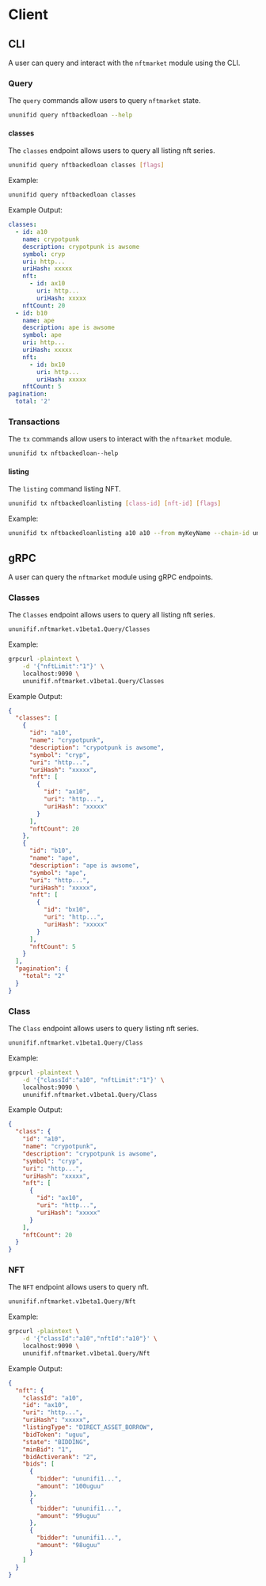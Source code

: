 <!--
order: 6
-->

# Client

## CLI

A user can query and interact with the `nftmarket` module using the CLI.

### Query

The `query` commands allow users to query `nftmarket` state.

```sh
ununifid query nftbackedloan --help
```

<!-- todo: write section -->

#### classes

The `classes` endpoint allows users to query all listing nft series.

```sh
ununifid query nftbackedloan classes [flags]
```

Example:

```sh
ununifid query nftbackedloan classes
```

Example Output:

```yml
classes:
  - id: a10
    name: crypotpunk
    description: crypotpunk is awsome
    symbol: cryp
    uri: http...
    uriHash: xxxxx
    nft:
      - id: ax10
        uri: http...
        uriHash: xxxxx
    nftCount: 20
  - id: b10
    name: ape
    description: ape is awsome
    symbol: ape
    uri: http...
    uriHash: xxxxx
    nft:
      - id: bx10
        uri: http...
        uriHash: xxxxx
    nftCount: 5
pagination:
  total: '2'
```

### Transactions

The `tx` commands allow users to interact with the `nftmarket` module.

```sh
ununifid tx nftbackedloan--help
```

#### listing

The `listing` command listing NFT.

```sh
ununifid tx nftbackedloanlisting [class-id] [nft-id] [flags]
```

Example:

```sh
ununifid tx nftbackedloanlisting a10 a10 --from myKeyName --chain-id ununifi-x
```

<!-- todo: write section -->

## gRPC

A user can query the `nftmarket` module using gRPC endpoints.

### Classes

The `Classes` endpoint allows users to query all listing nft series.

```sh
ununifif.nftmarket.v1beta1.Query/Classes
```

Example:

```sh
grpcurl -plaintext \
    -d '{"nftLimit":"1"}' \
    localhost:9090 \
    ununifif.nftmarket.v1beta1.Query/Classes
```

Example Output:

```json
{
  "classes": [
    {
      "id": "a10",
      "name": "crypotpunk",
      "description": "crypotpunk is awsome",
      "symbol": "cryp",
      "uri": "http...",
      "uriHash": "xxxxx",
      "nft": [
        {
          "id": "ax10",
          "uri": "http...",
          "uriHash": "xxxxx"
        }
      ],
      "nftCount": 20
    },
    {
      "id": "b10",
      "name": "ape",
      "description": "ape is awsome",
      "symbol": "ape",
      "uri": "http...",
      "uriHash": "xxxxx",
      "nft": [
        {
          "id": "bx10",
          "uri": "http...",
          "uriHash": "xxxxx"
        }
      ],
      "nftCount": 5
    }
  ],
  "pagination": {
    "total": "2"
  }
}
```

### Class

The `Class` endpoint allows users to query listing nft series.

```sh
ununifif.nftmarket.v1beta1.Query/Class
```

Example:

```sh
grpcurl -plaintext \
    -d '{"classId":"a10", "nftLimit":"1"}' \
    localhost:9090 \
    ununifif.nftmarket.v1beta1.Query/Class
```

Example Output:

```json
{
  "class": {
    "id": "a10",
    "name": "crypotpunk",
    "description": "crypotpunk is awsome",
    "symbol": "cryp",
    "uri": "http...",
    "uriHash": "xxxxx",
    "nft": [
      {
        "id": "ax10",
        "uri": "http...",
        "uriHash": "xxxxx"
      }
    ],
    "nftCount": 20
  }
}
```

### NFT

The `NFT` endpoint allows users to query nft.

```sh
ununifif.nftmarket.v1beta1.Query/Nft
```

Example:

```sh
grpcurl -plaintext \
    -d '{"classId":"a10","nftId":"a10"}' \
    localhost:9090 \
    ununifif.nftmarket.v1beta1.Query/Nft
```

Example Output:

```json
{
  "nft": {
    "classId": "a10",
    "id": "ax10",
    "uri": "http...",
    "uriHash": "xxxxx",
    "listingType": "DIRECT_ASSET_BORROW",
    "bidToken": "uguu",
    "state": "BIDDING",
    "minBid": "1",
    "bidActiverank": "2",
    "bids": [
      {
        "bidder": "ununifi1...",
        "amount": "100uguu"
      },
      {
        "bidder": "ununifi1...",
        "amount": "99uguu"
      },
      {
        "bidder": "ununifi1...",
        "amount": "98uguu"
      }
    ]
  }
}
```
